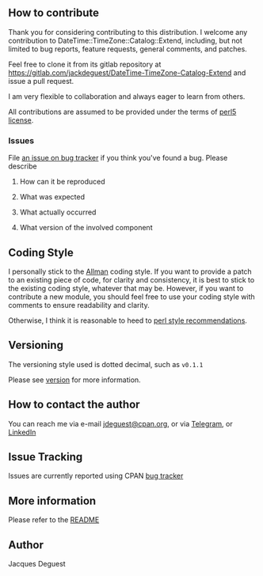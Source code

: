 ## How to contribute
 
Thank you for considering contributing to this distribution.
I welcome any contribution to DateTime::TimeZone::Catalog::Extend, including, but not limited to bug reports, feature requests, general comments, and patches.

Feel free to clone it from its gitlab repository at <https://gitlab.com/jackdeguest/DateTime-TimeZone-Catalog-Extend> and issue a pull request.

I am very flexible to collaboration and always eager to learn from others.

All contributions are assumed to be provided under the terms of [perl5 license](http://dev.perl.org/licenses/).

### Issues

File [an issue on bug tracker](https://gitlab.com/jackdeguest/DateTime-TimeZone-Catalog-Extend/issues) if you think you've found a bug. Please describe

1. How can it be reproduced

1. What was expected

1. What actually occurred

1. What version of the involved component

## Coding Style

I personally stick to the [Allman](https://en.wikipedia.org/wiki/Indentation_style#Allman_style) coding style. If you want to provide a patch to an existing piece of code, for clarity and consistency, it is best to stick to the existing coding style, whatever that may be. However, if you want to contribute a new module, you should feel free to use your coding style with comments to ensure readability and clarity.

Otherwise, I think it is reasonable to heed to [perl style recommendations](https://metacpan.org/pod/perlstyle).

## Versioning

The versioning style used is dotted decimal, such as `v0.1.1`

Please see [version](https://metacpan.org/pod/version) for more information.

## How to contact the author

You can reach me via e-mail <jdeguest@cpan.org>, or via [Telegram](https://t.me/jackdeguest), or [LinkedIn](https://www.linkedin.com/in/jackdeguest/)

## Issue Tracking

Issues are currently reported using CPAN [bug tracker](https://gitlab.com/jackdeguest/DateTime-TimeZone-Catalog-Extend/issues)

## More information

Please refer to the [README](https://metacpan.org/source/JDEGUEST/DateTime-TimeZone-Catalog-Extend-v0.3.2/README.md)

## Author

Jacques Deguest

